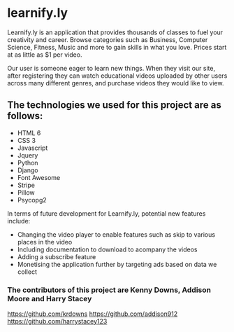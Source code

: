 # learnify.ly

Learnify.ly is an application that provides thousands of classes to fuel your creativity and career. Browse categories such as Business, Computer Science, Fitness, Music and more to gain skills in what you love. Prices start at as little as $1 per video. 

Our user is someone eager to learn new things. When they visit our site, after registering they can watch educational videos uploaded by other users across many different genres, and purchase videos they would like to view.

## The technologies we used for this project are as follows:

* HTML 6
* CSS 3
* Javascript
* Jquery
* Python
* Django
* Font Awesome
* Stripe
* Pillow
* Psycopg2

In terms of future development for Learnify.ly, potential new features include:

* Changing the video player to enable features such as skip to various places in the video
* Including documentation to download to acompany the videos
* Adding a subscribe feature
* Monetising the application further by targeting ads based on data we collect

### The contributors of this project are Kenny Downs, Addison Moore and Harry Stacey

https://github.com/krdowns
https://github.com/addison912
https://github.com/harrystacey123



